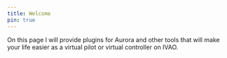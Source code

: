 ```yaml
---
title: Welcome
pin: true
---
```


On this page I will provide plugins for Aurora and other tools that will make your life easier as a virtual pilot or virtual controller on IVAO.
